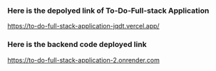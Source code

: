 ### Here is the depolyed link of To-Do-Full-stack Application
https://to-do-full-stack-application-jqdt.vercel.app/
### Here is the backend code deployed link
https://to-do-full-stack-application-2.onrender.com
